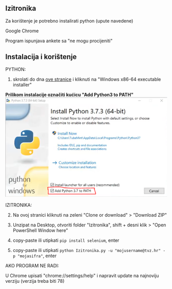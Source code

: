 ## Izitronika
Za korištenje je potrebno instalirati python (upute navedene)

Google Chrome

Program ispunjava ankete sa "ne mogu procijeniti"

## Instalacija i korištenje
PYTHON:

1. skrolati do dna [ove stranice](https://www.python.org/downloads/release/python-375/) i kliknuti na
"Windows x86-64 executable installer"

**Prilikom instalacije označiti kućicu "Add Python3 to PATH"**
![](OBAVEZNO%20PRILIKOM%20INSTALACIJE/ADD%20PYTHON%20TO%20PATH.png)


IZITRONIKA:

2. Na ovoj stranici kliknuti na zeleni "Clone or download" > "Download ZIP"

3. Unzipat na Desktop, otvoriti folder "Izitronika", shift + desni klik > "Open PowerShell Window here"

4. copy-paste ili utipkati ```pip install selenium```, enter

5. copy-paste ili utipkati ```python Izitronika.py -u "mojusername@tvz.hr" -p "mojasifra"```, enter



AKO PROGRAM NE RADI:

U Chrome upisati "chrome://settings/help" i napravit update na najnoviju verziju (verzija treba biti 78)

